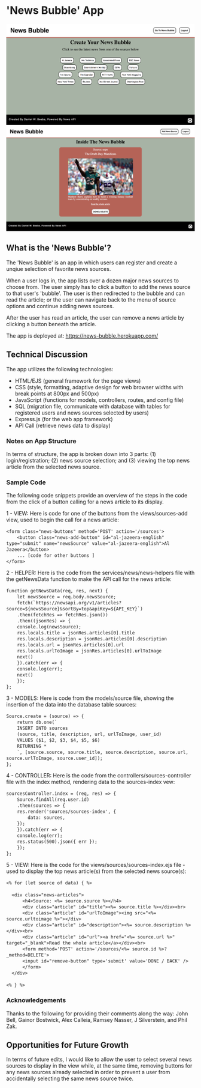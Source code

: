 # 'News Bubble' App

<img src="images/menu-image.png">

<img src="images/article-image.png">

## What is the 'News Bubble'?

The 'News Bubble' is an app in which users can register and create a unqiue selection of favorite news sources.

When a user logs in, the app lists over a dozen major news sources to choose from. The user simply has to click a button to add the news source to that user's 'bubble'. The user is then redirected to the bubble and can read the article; or the user can navigate back to the menu of source options and continue adding news sources.

After the user has read an article, the user can remove a news article by clicking a button beneath the article.

The app is deployed at: https://news-bubble.herokuapp.com/

## Technical Discussion

The app utilizes the following technologies:

* HTML/EJS (general framework for the page views)
* CSS (style, formatting, adaptive design for web browser widths with break points at 800px and 500px)
* JavaScript (functions for models, controllers, routes, and config file)
* SQL (migration file, communicate with database with tables for registered users and news sources selected by users)
* Express.js (for the web app framework)
* API Call (retrieve news data to display)

### Notes on App Structure

In terms of structure, the app is broken down into 3 parts: (1) login/registration; (2) news source selection; and (3) viewing the top news article from the selected news source. 

### Sample Code

The following code snippets provide an overview of the steps in the code from the click of a button calling for a news article to its display.

1 - VIEW: Here is code for one of the buttons from the views/sources-add view, used to begin the call for a news article:

    <form class="news-buttons" method='POST' action='/sources'>
        <button class="news-add-button" id="al-jazeera-english" type="submit" name="newsSource" value="al-jazeera-english">Al Jazeera</button>
        ... [code for other buttons ]
    </form>


2 - HELPER: Here is the code from the services/news/news-helpers file with the getNewsData function to make the API call for the news article:

    function getNewsData(req, res, next) {
        let newsSource = req.body.newsSource;
        fetch(`https://newsapi.org/v1/articles?source=${newsSource}&sortBy=top&apiKey=${API_KEY}`)
        .then(fetchRes => fetchRes.json())
        .then((jsonRes) => {
        console.log(newsSource);
        res.locals.title = jsonRes.articles[0].title
        res.locals.description = jsonRes.articles[0].description
        res.locals.url = jsonRes.articles[0].url
        res.locals.urlToImage = jsonRes.articles[0].urlToImage
        next()
        }).catch(err => {
        console.log(err);
        next()
        });
    };


3 - MODELS: Here is code from the models/source file, showing the insertion of the data into the database table sources:

    Source.create = (source) => {
        return db.one(`
        INSERT INTO sources
        (source, title, description, url, urlToImage, user_id)
        VALUES ($1, $2, $3, $4, $5, $6)
        RETURNING *
        `, [source.source, source.title, source.description, source.url, source.urlToImage, source.user_id]);
    };


4 - CONTROLLER: Here is the code from the controllers/sources-controller file with the index method, rendering data to the sources-index vew:

    sourcesController.index = (req, res) => {
        Source.findAll(req.user.id)
        .then(sources => {
        res.render('sources/sources-index', {
            data: sources,
        });
        }).catch(err => {
        console.log(err);
        res.status(500).json({ err });
        });
    };


5 - VIEW: Here is the code for the views/sources/sources-index.ejs file - used to display the top news article(s) from the selected news source(s):

    <% for (let source of data) { %>

      <div class="news-articles">
          <h4>Source: <%= source.source %></h4>
          <div class="article" id="title"><%= source.title %></div><br>
          <div class="article" id="urlToImage"><img src="<%= source.urltoimage %>"></div>
          <div class="article" id="description"><%= source.description %></div><br>
          <div class="article" id="url"><a href="<%= source.url %>" target="_blank">Read the whole article</a></div><br>
          <form method='POST' action='/sources/<%= source.id %>?_method=DELETE'>
          <input id="remove-button" type='submit' value='DONE / BACK' />
          </form>
      </div>

    <% } %>
  </div>


### Acknowledgements

Thanks to the following for providing their comments along the way: John Bell, Gainor Bostwick, Alex Calleia, Ramsey Nasser, J Silverstein, and Phil Zak.

## Opportunities for Future Growth

In terms of future edits, I would like to allow the user to select several news sources to display in the view while, at the same time, removing buttons for any news sources already selected in order to prevent a user from accidentally selecting the same news source twice.
